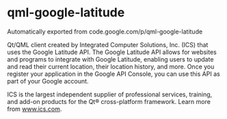 # qml-google-latitude
Automatically exported from code.google.com/p/qml-google-latitude

Qt/QML client created by Integrated Computer Solutions, Inc. (ICS) that uses the Google Latitude API. 
The Google Latitude API allows for websites and programs to integrate with Google Latitude, 
enabling users to update and read their current location, their location history, and more. 
Once you register your application in the Google API Console, you can use this API as part of your Google account.

ICS is the largest independent supplier of professional services, training, and add-on products for 
the Qt® cross-platform framework. Learn more from www.ics.com. 
